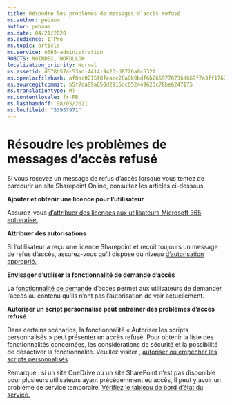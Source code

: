```yaml
---
title: Résoudre les problèmes de messages d’accès refusé
ms.author: pebaum
author: pebaum
ms.date: 04/21/2020
ms.audience: ITPro
ms.topic: article
ms.service: o365-administration
ROBOTS: NOINDEX, NOFOLLOW
localization_priority: Normal
ms.assetid: d678b57a-53ad-4414-9423-d8726a0c532f
ms.openlocfilehash: af0bc0215f8feacc28a0b9bdf6b2659778736d669f7a3ff17628401e23d5fb6f
ms.sourcegitcommit: b5f7da89a650d2915dc652449623c78be6247175
ms.translationtype: MT
ms.contentlocale: fr-FR
ms.lasthandoff: 08/05/2021
ms.locfileid: "53957971"
---
```

# <a name="troubleshoot-access-denied-messages"></a>Résoudre les problèmes de messages d’accès refusé

Si vous recevez un message de refus d’accès lorsque vous tentez de parcourir un site Sharepoint Online, consultez les articles ci-dessous.

**Ajouter et obtenir une licence pour l’utilisateur**

Assurez-vous [d’attribuer des licences aux utilisateurs Microsoft 365 entreprise.](https://docs.microsoft.com/microsoft-365/admin/add-users/add-users)

**Attribuer des autorisations**

Si l’utilisateur a reçu une licence Sharepoint et reçoit toujours un message de refus d’accès, assurez-vous qu’il dispose du niveau [d’autorisation approprié.](https://docs.microsoft.com/sharepoint/understanding-permission-levels)

**Envisager d’utiliser la fonctionnalité de demande d’accès**

La [fonctionnalité de demande](https://support.office.com/article/Set-up-and-manage-access-requests-94B26E0B-2822-49D4-929A-8455698654B3) d’accès permet aux utilisateurs de demander l’accès au contenu qu’ils n’ont pas l’autorisation de voir actuellement. 

**Autoriser un script personnalisé peut entraîner des problèmes d’accès refusé**

Dans certains scénarios, la fonctionnalité « Autoriser les scripts personnalisés » peut présenter un accès refusé. Pour obtenir la liste des fonctionnalités concernées, les considérations de sécurité et la possibilité de désactiver la fonctionnalité. Veuillez visiter , [autoriser ou empêcher les scripts personnalisés](https://docs.microsoft.com/sharepoint/allow-or-prevent-custom-script)

Remarque : si un site OneDrive ou un site SharePoint n’est pas disponible pour plusieurs utilisateurs ayant précédemment eu accès, il peut y avoir un problème de service temporaire. [Vérifiez le tableau de bord d’état du service.](https://portal.office.com/adminportal/home#/servicehealth)


  

